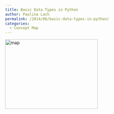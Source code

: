 ```yaml
---
title: Basic Data Types in Python
author: Paulina Lach
permalink: /2014/06/basic-data-types-in-python/
categories:
  - Concept Map
---
```

[<img src="http://teaching.software-carpentry.org/wp-content/uploads/2014/06/map-300x225.jpg" alt="map" width="300" height="225" class="alignnone size-medium wp-image-7914" />][1]

 [1]: http://teaching.software-carpentry.org/wp-content/uploads/2014/06/map.jpg
